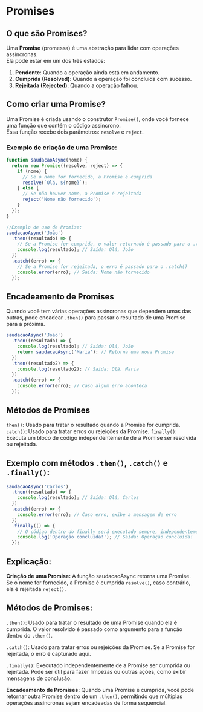 # Promises

## O que são Promises?
Uma **Promise** (promessa) é uma abstração para lidar com operações assíncronas.  
Ela pode estar em um dos três estados:
1. **Pendente**: Quando a operação ainda está em andamento.
2. **Cumprida (Resolved)**: Quando a operação foi concluída com sucesso.
3. **Rejeitada (Rejected)**: Quando a operação falhou.

## Como criar uma Promise?
Uma Promise é criada usando o construtor `Promise()`, onde você fornece uma função que contém o código assíncrono.  
Essa função recebe dois parâmetros: `resolve` e `reject`.

### Exemplo de criação de uma Promise:

```javascript
function saudacaoAsync(nome) {
  return new Promise((resolve, reject) => {
    if (nome) {
      // Se o nome for fornecido, a Promise é cumprida
      resolve(`Olá, ${nome}`);
    } else {
      // Se não houver nome, a Promise é rejeitada
      reject('Nome não fornecido');
    }
  });
}

//Exemplo de uso de Promise:
saudacaoAsync('João')
  .then((resultado) => {
    // Se a Promise for cumprida, o valor retornado é passado para o .then()
    console.log(resultado); // Saída: Olá, João
  })
  .catch((erro) => {
    // Se a Promise for rejeitada, o erro é passado para o .catch()
    console.error(erro); // Saída: Nome não fornecido
  });
```

## Encadeamento de Promises
Quando você tem várias operações assíncronas que dependem umas das outras, pode encadear `.then()` para passar o resultado de uma Promise para a próxima.

```javascript
saudacaoAsync('João')
  .then((resultado) => {
    console.log(resultado); // Saída: Olá, João
    return saudacaoAsync('Maria'); // Retorna uma nova Promise
  })
  .then((resultado2) => {
    console.log(resultado2); // Saída: Olá, Maria
  })
  .catch((erro) => {
    console.error(erro); // Caso algum erro aconteça
  });
```

## Métodos de Promises
`then()`: Usado para tratar o resultado quando a Promise for cumprida.
`catch()`: Usado para tratar erros ou rejeições da Promise.
`finally()`: Executa um bloco de código independentemente de a Promise ser resolvida ou rejeitada.

## Exemplo com métodos `.then()`, `.catch()` e `.finally()`:

```javascript
saudacaoAsync('Carlos')
  .then((resultado) => {
    console.log(resultado); // Saída: Olá, Carlos
  })
  .catch((erro) => {
    console.error(erro); // Caso erro, exibe a mensagem de erro
  })
  .finally(() => {
    // O código dentro do finally será executado sempre, independentemente do sucesso ou falha da Promise
    console.log('Operação concluída!'); // Saída: Operação concluída!
  });
```

## Explicação:
**Criação de uma Promise:** A função saudacaoAsync retorna uma Promise. Se o nome for fornecido, a Promise é cumprida `resolve()`, caso contrário, ela é rejeitada `reject()`.

## Métodos de Promises:

`.then()`: Usado para tratar o resultado de uma Promise quando ela é cumprida. O valor resolvido é passado como argumento para a função dentro do `.then()`.

`.catch()`: Usado para tratar erros ou rejeições da Promise. Se a Promise for rejeitada, o erro é capturado aqui.

`.finally()`: Executado independentemente de a Promise ser cumprida ou rejeitada. Pode ser útil para fazer limpezas ou outras ações, como exibir mensagens de conclusão.

**Encadeamento de Promises:** Quando uma Promise é cumprida, você pode retornar outra Promise dentro de um `.then()`, permitindo que múltiplas operações assíncronas sejam encadeadas de forma sequencial.
